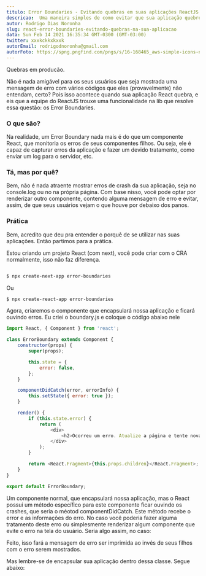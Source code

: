 ```yaml
---
titulo: Error Boundaries - Evitando quebras em suas aplicações ReactJS
descricao:  Uma maneira simples de como evitar que sua aplicação quebre em produção
autor: Rodrigo Dias Noronha
slug: react-error-boundaries-evitando-quebras-na-sua-aplicacao
data: Sun Feb 14 2021 16:35:34 GMT-0300 (GMT-03:00)
twitter: xxxkckkxkxxk
autorEmail: rodrigodnoronha@gmail.com
autorFoto: https://spng.pngfind.com/pngs/s/16-168465_aws-simple-icons-non-service-specific-user-default.png
---
```



Quebras em producão.

Não é nada amigável para os seus usuários que seja mostrada uma mensagem de erro com vários códigos que eles (provavelmente) não entendam, certo? Pois isso acontece quando sua aplicação React quebra, e eis que a equipe do ReactJS trouxe uma funcionalidade na lib que resolve essa questão: os Error Boundaries.


### O que são?

Na realidade, um Error Boundary nada mais é do que um componente React, que monitoria os erros de seus componentes filhos. Ou seja, ele é capaz de capturar erros da aplicação e fazer um devido tratamento, como enviar um log para o servidor, etc.

### Tá, mas por quê?

Bem, não é nada atraente mostrar erros de crash da sua aplicação, seja no console.log ou no na própria página. Com base nisso, você pode optar por renderizar outro componente, contendo alguma mensagem de erro e evitar, assim, de que seus usuários vejam o que houve por debaixo dos panos.

### Prática

Bem, acredito que deu pra entender o porquê de se utilizar nas suas aplicações. Então partimos para a prática.

Estou criando um projeto React (com next), você pode criar com o CRA normalmente, isso não faz diferença.

```bash

$ npx create-next-app error-boundaries
```
Ou

```bash
$ npx create-react-app error-boundaries
```
Agora, criaremos o componente que encapsulará nossa aplicação e ficará ouvindo erros. Eu criei o boundary.js e coloque o código abaixo nele

```js 
import React, { Component } from 'react';

class ErrorBoundary extends Component {
    constructor(props) {
        super(props);

        this.state = {
            error: false,
        };
    }

    componentDidCatch(error, errorInfo) {
        this.setState({ error: true });
    }

    render() {
        if (this.state.error) {
            return (
                <div>
                    <h2>Ocorreu um erro. Atualize a página e tente novamente</h2>
                </div>
            );
        }

        return <React.Fragment>{this.props.children}</React.Fragment>;
    }
}

export default ErrorBoundary;

```

Um componente normal, que encapsulará nossa aplicação, mas o React possui um método específico para este componente ficar ouvindo os crashes, que seria o méotod componentDidCatch. Este método recebe o error e as informações do erro. No caso você poderia fazer alguma tratamento deste erro ou simplesmente renderizar algum componente que evite o erro na tela do usuário. Seria algo assim, no caso:

Feito, isso fará a mensagem de erro ser imprimida ao invés de seus filhos com o erro serem mostrados.

Mas lembre-se de encapsular sua aplicação dentro dessa classe. Segue abaixo:
